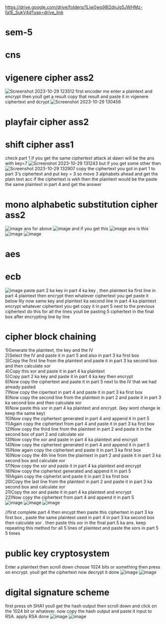 
https://drive.google.com/drive/folders/1Liw0ws98l2dnJg5JWHMz-fa1E_SukV4d?usp=drive_link
# sem-5
# cns 
# vigenere cipher ass2
![Screenshot 2023-10-29 123512](https://github.com/shiprasuvarna/sem-5/assets/102012006/409179ab-ad2c-460b-9327-09bb465c6a1d)
first encoder me enter a plaintext and encrypt then youll get a result 
copy that result and paste it in vigenere ciphertext and dcrypt 
![Screenshot 2023-10-29 130456](https://github.com/shiprasuvarna/sem-5/assets/102012006/05d79c7b-ffd3-4cf3-be81-5aa72fdf6e80)

# playfair cipher ass2


# shift cipher ass1
check part 1 if you get the same ciphertext attack at dawn will be the ans with key=7
![Screenshot 2023-10-29 131243](https://github.com/shiprasuvarna/sem-5/assets/102012006/a6822ee2-a7d7-4089-bf26-6fff463a0067)
but if you get some other then 
![Screenshot 2023-10-29 132907](https://github.com/shiprasuvarna/sem-5/assets/102012006/5749c6cb-e39f-4cce-8e94-c19a06433128)
copy the ciphertext you got in part 1 to part 3's ciphertext and put key = 3 so move 3 alphabets ahead
and get the plain text acc if the ciphertext is wkh then the plaintext would be the 
paste the same plaintext in part 4 and get the answer


# mono alphabetic substitution cipher ass2
![image](https://github.com/shiprasuvarna/sem-5/assets/102012006/b425f511-57a2-40a0-8db5-092670c19be2)
ans for above
![image](https://github.com/shiprasuvarna/sem-5/assets/102012006/890f7de7-d025-490c-94b5-1dd48e278bf9)
and if you get this
![image](https://github.com/shiprasuvarna/sem-5/assets/102012006/ae57abdc-b12e-43d1-8501-b27cea17a746)
ans is this 
![image](https://github.com/shiprasuvarna/sem-5/assets/102012006/7c448bbc-8019-4432-94e7-267994a8a1b8)
![image](https://github.com/shiprasuvarna/sem-5/assets/102012006/e05ef3cb-c4e2-4e92-a586-0e55cec26fb1)

# aes 
# ecb
![image](https://github.com/shiprasuvarna/sem-5/assets/102012006/03118138-81a6-443b-90ab-772c2989778f)
paste part 2 ka key in part 4 ka key , then plaintext ka first line in part 4 plaintext then encrypt then whatever ciphertext you get paste it below
llly now same key and plaintext ka second line in part 4 ka plaintext encrypt whatever ciphertext you get copy it in part 5 next to the previous ciphertext do this for all the lines youll be pasting 5 ciphertext in the final box after encrypting line by line 

# cipher block chaining 
1)Generate the plaintext, the key and the IV  <br>
2)Select the IV and paste it in part 5 and also in part 3 ka first box  
3)Copy the first line from the plaintext and paste it in part 3 ka second box  and then calculate xor  
4)Copy this xor and paste it in part 4 ka plaintext  
5)Copy part 2 ka key and paste it in part 4 ka key then encrypt  
6)Now copy the ciphertext and paste it in part 5 next to the IV that we had already pasted   
7)Now copy the cipertext in part 4 and paste it in part 3 ka first box  
8)Now copy the second line from the plaintext in part 2 and paste it in part 3 ka second box and then calculate xor   
9)Now paste this xor in part 4 ka plaintext and encrypt. (key wont change ie keep the same key)  
10)Now copy the ciphertext generated in part 4 and append it in part 5   
11)Again copy the ciphertext from part 4 and paste it in part 3 ka first box   
12)Now copy the third line from the plaintext in part 2 and paste it in the second box of part 2 and calculate xor  
13)Now copy the xor and paste in part 4 ka plaintext and encrypt   
14)Now copy the ciphertext generated in part 4 and append it in part 5  
15)Now again copy the ciphertext and paste it in part 3 ka first box  
16)Now copy the 4th line from the plaintext in part 2 and paste it in part 3 ka second box and calculate xor   
17)Now copy the xor and paste it in part 4 ka plaintext and encrypt  
18)Now copy the ciphertext generated and append it in part 5   
19)Again copy the ciphertxt and paste it in part 3 ka first box   
20)Copy the last line from the plaintext in part 2 and paste it in part 3 ka second box and calculate xor   
21)Copy the xor and paste it in part 4 ka plaintext and encrypt   
22)Now copy the ciphertext from part 4 and append it in part 5   
![image](https://github.com/shiprasuvarna/sem-5/assets/102012006/7a0566eb-bdb4-4ef8-a546-1c40af2af326)
![image](https://github.com/shiprasuvarna/sem-5/assets/102012006/ff2e98de-d75b-4f56-83d6-fdfe13d20a4f)
![image](https://github.com/shiprasuvarna/sem-5/assets/102012006/c0c54dbd-bce3-4abe-b62e-b6f32d962e72)

//first complete  part 4 then encypt then paste this ciphertext in part 3 ka first box , paste the same plaintext used in part 4 in part 3 ka second box then calculate xor . then paste this xor in the final part 5 ka ans. keep repeating this method for all 5 lines of plaintext and paste the xors in part 5 5 times 

# public key cryptosystem
Enter a plaintext then scroll down choose 1024 bits or something then press on encrypt. youll get the ciphertext now decrypt it done 
![image](https://github.com/shiprasuvarna/sem-5/assets/102012006/9ecbff78-452e-44f2-a6a0-40ffd09353f0)
![image](https://github.com/shiprasuvarna/sem-5/assets/102012006/8a6d6a75-84f7-4ff7-b3fb-43a32a37188a)


# digital signature scheme 
first press oh SHA1 youll get the hash output then scroll down and click on the 1024 bit or whatever. now copy the hash output and paste it input to RSA. apply RSA done 
![image](https://github.com/shiprasuvarna/sem-5/assets/102012006/31322323-f027-461a-9f20-f3efb9525907)
![image](https://github.com/shiprasuvarna/sem-5/assets/102012006/9bafcc49-29c3-483e-ae8b-7b5aa6996c87)


